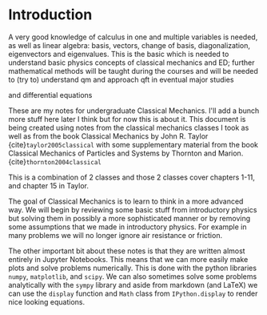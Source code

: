 # Introduction 

<!--- TODO: fis this part --->
A very good knowledge of calculus in one and multiple variables is needed, as well as linear algebra: basis, vectors, change of basis, diagonalization, eigenvectors and eigenvalues. This is the basic which is needed to understand basic physics concepts of classical mechanics and ED; further mathematical methods will be taught during the courses and will be needed to (try to) understand qm and approach qft in eventual major studies

and differential equations 

<!--- end here --->


These are my notes for undergraduate Classical Mechanics. I'll add a bunch more stuff here later I think but for now this is about it. This document is being created using notes from the classical mechanics classes I took as well as from the book Classical Mechanics by John R. Taylor {cite}`taylor2005classical` with some supplementary material from the book Classical Mechanics of Particles and Systems by Thornton and Marion. {cite}`thornton2004classical`

This is a combination of 2 classes and those 2 classes cover chapters 1-11, and chapter 15 in Taylor. 

The goal of Classical Mechanics is to learn to think in a more advanced way. We will begin by reviewing some basic stuff from introductory physics but solving them in possibly a more sophisticated manner or by removing some assumptions that we made in introductory physics. For example in many problems we will no longer ignore air resistance or friction. 

The other important bit about these notes is that they are written almost entirely in Jupyter Notebooks. This means that we can more easily make plots and solve problems numerically. This is done with the python libraries `numpy`, 
`matplotlib`, and `scipy`. We can also sometimes solve some problems analytically with the `sympy` library and aside from markdown (and LaTeX) we can use the `display` function and `Math` class from `IPython.display` to render nice looking equations. 

```{tableofcontents}
```